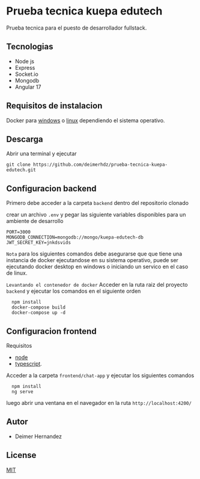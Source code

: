 # Prueba tecnica kuepa edutech 

Prueba tecnica para el puesto de desarrollador fullstack.

## Tecnologias
  - Node js
  - Express
  - Socket.io
  - Mongodb
  - Angular 17
## Requisitos de instalacion

Docker para [windows](https://docs.docker.com/desktop/install/windows-install/) o [linux](https://docs.docker.com/desktop/install/linux-install/) dependiendo el sistema operativo.

## Descarga
Abrir una terminal y ejecutar 
```
git clone https://github.com/deimerhdz/prueba-tecnica-kuepa-edutech.git
```
## Configuracion backend

Primero debe acceder a la carpeta ``backend`` dentro del repositorio clonado

crear un archivo ``.env`` y pegar las siguiente variables disponibles para un ambiente de desarrollo
```
PORT=3000
MONGODB_CONNECTION=mongodb://mongo/kuepa-edutech-db
JWT_SECRET_KEY=jnkdsvids
```

``Nota`` para los siguientes comandos debe asegurarse que que tiene una instancia de docker ejecutandose en su sistema operativo, puede ser ejecutando docker desktop en windows o iniciando un servico en el caso de linux.

``Levantando el contenedor de docker``
Acceder en la ruta raiz del proyecto ``backend`` y ejecutar los comandos en el siguiente orden
```
  npm install
  docker-compose build
  docker-compose up -d
```

## Configuracion  frontend

  Requisitos
 
  - [node](https://nodejs.org/en)
  - [typescript](https://www.typescriptlang.org/).

  Acceder a la carpeta ``frontend/chat-app`` y ejecutar los siguientes comandos
  ```
    npm install
    ng serve
  ```

  luego abrir una ventana en el navegador en la ruta ``http://localhost:4200/``

## Autor  

- Deimer Hernandez

## License

[MIT](https://choosealicense.com/licenses/mit/)

